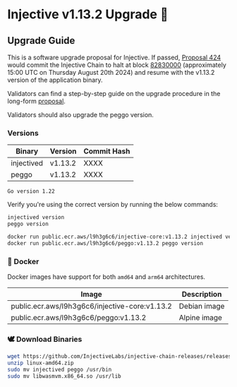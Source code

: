 # Injective v1.13.2 Upgrade 🥷

## Upgrade Guide


This is a software upgrade proposal for Injective. If passed, [Proposal 424](https://hub.injective.network/proposals/424/) would commit the Injective Chain to halt at block [82830000](https://www.mintscan.io/injective/blocks/82830000) (approximately 15:00 UTC on Thursday August 20th 2024) and resume with the v1.13.2 version of the application binary.

Validators can find a step-by-step guide on the upgrade procedure in the long-form [proposal](https://docs.injective.network/nodes/validators/mainnet/canonical-chain-upgrade/canonical-1.13.2).

Validators should also upgrade the peggo version.

### Versions

| Binary    | Version |Commit Hash
| -------- | ------- |------- |
| injectived  | v1.13.2   |XXXX|
| peggo  | v1.13.2   |XXXX|

`Go version 1.22`

Verify you're using the correct version by running the below commands:
```bash
injectived version
peggo version
```

```bash
docker run public.ecr.aws/l9h3g6c6/injective-core:v1.13.2 injectived version
docker run public.ecr.aws/l9h3g6c6/peggo:v1.13.2 peggo version
```

### 🐳 Docker

Docker images have support for both `amd64` and `arm64` architectures.

| Image    | Description |
| -------- | ------- |
| public.ecr.aws/l9h3g6c6/injective-core:v1.13.2 | Debian image |
| public.ecr.aws/l9h3g6c6/peggo:v1.13.2 | Alpine image |

### 🕊️ Download Binaries

```bash
wget https://github.com/InjectiveLabs/injective-chain-releases/releases/download/v1.13.2-XXXXX/linux-amd64.zip
unzip linux-amd64.zip
sudo mv injectived peggo /usr/bin
sudo mv libwasmvm.x86_64.so /usr/lib
```
